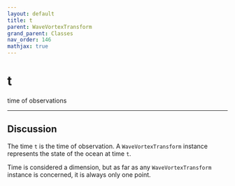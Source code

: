 ```yaml
---
layout: default
title: t
parent: WaveVortexTransform
grand_parent: Classes
nav_order: 146
mathjax: true
---
```


#  t

time of observations


---

## Discussion

The time `t` is the time of observation. A `WaveVortexTransform` instance represents the state of the ocean at time `t`. 

Time is considered a dimension, but as far as any `WaveVortexTransform` instance is concerned, it is always only one point.

